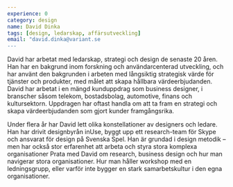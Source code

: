 ```yaml
---
experience: 0
category: design
name: David Dinka
tags: [design, ledarskap, affärsutveckling]
email: "david.dinka@variant.se
---
```


David har arbetat med ledarskap, strategi och design de senaste 20 åren. 
Han har en bakgrund inom forskning och användarcenterad utveckling, och 
har använt den bakgrunden i arbeten med långsiktig strategisk värde för 
tjänster och produkter, med målet att skapa hållbara värdeerbjudanden.
David har arbetat i en mängd kunduppdrag som business designer, i branscher 
såsom telekom, bostadsbolag, automotive, finans och kultursektorn. 
Uppdragen har oftast handla om att ta fram en strategi och skapa värdeerbjudanden 
som gjort kunder framgångsrika.

Under flera år har David lett olika konstellationer av designers och ledare. 
Han har drivit designbyrån inUse, byggt upp ett research-team för Skype och
ansvarat för design på Svenska Spel. Han är grundad i design metodik – men har
också stor erfarenhet att arbeta och styra stora komplexa organisationer
Prata med David om research, business design och hur man navigerar stora organisationer. 
Hur man håller workshop med en ledningsgrupp, eller varför inte bygger en 
stark samarbetskultur i den egna organisationer.

